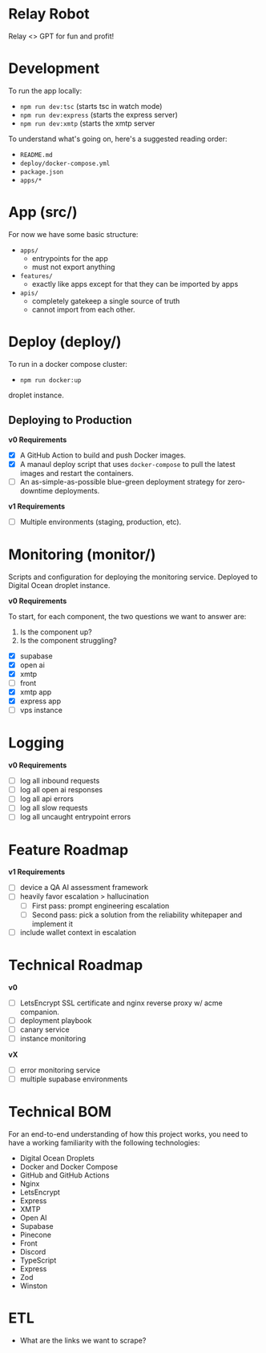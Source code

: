 # Relay Robot

Relay <> GPT for fun and profit!

# Development

To run the app locally:

- `npm run dev:tsc` (starts tsc in watch mode)
- `npm run dev:express` (starts the express server)
- `npm run dev:xmtp` (starts the xmtp server

To understand what's going on, here's a suggested reading order:

- `README.md`
- `deploy/docker-compose.yml`
- `package.json`
- `apps/*`

# App (src/)

For now we have some basic structure:

- `apps/`
  - entrypoints for the app
  - must not export anything
- `features/`
  - exactly like apps except for that they can be imported by apps
- `apis/`
  - completely gatekeep a single source of truth
  - cannot import from each other.

# Deploy (deploy/)

To run in a docker compose cluster:

- `npm run docker:up`

droplet instance.

## Deploying to Production

**v0 Requirements**

- [x] A GitHub Action to build and push Docker images.
- [x] A manaul deploy script that uses `docker-compose` to pull the latest
      images and restart the containers.
- [ ] An as-simple-as-possible blue-green deployment strategy for zero-downtime
      deployments.

**v1 Requirements**

- [ ] Multiple environments (staging, production, etc).

# Monitoring (monitor/)

Scripts and configuration for deploying the monitoring service. Deployed to
Digital Ocean droplet instance.

**v0 Requirements**

To start, for each component, the two questions we want to answer are:

1. Is the component up?
2. Is the component struggling?

- [x] supabase
- [x] open ai
- [x] xmtp
- [ ] front
- [x] xmtp app
- [x] express app
- [ ] vps instance

# Logging

**v0 Requirements**

- [ ] log all inbound requests
- [ ] log all open ai responses
- [ ] log all api errors
- [ ] log all slow requests
- [ ] log all uncaught entrypoint errors

# Feature Roadmap

**v1 Requirements**

- [ ] device a QA AI assessment framework
- [ ] heavily favor escalation > hallucination
  - [ ] First pass: prompt engineering escalation
  - [ ] Second pass: pick a solution from the reliability whitepaper and implement it
- [ ] include wallet context in escalation

# Technical Roadmap

**v0**

- [ ] LetsEncrypt SSL certificate and nginx reverse proxy w/ acme companion.
- [ ] deployment playbook
- [ ] canary service
- [ ] instance monitoring

**vX**

- [ ] error monitoring service
- [ ] multiple supabase environments

# Technical BOM

For an end-to-end understanding of how this project works, you need to have a
working familiarity with the following technologies:

- Digital Ocean Droplets
- Docker and Docker Compose
- GitHub and GitHub Actions
- Nginx
- LetsEncrypt
- Express
- XMTP
- Open AI
- Supabase
- Pinecone
- Front
- Discord
- TypeScript
- Express
- Zod
- Winston

# ETL

- What are the links we want to scrape?
